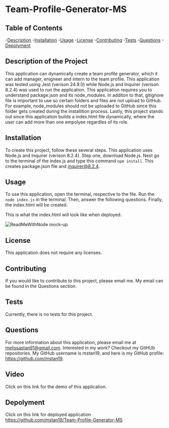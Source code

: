 # Team-Profile-Generator-MS

## Table of Contents
-[Description](#description) 
-[Installation](#installation) 
-[Usage](#usage)
-[License](#license)
-[Contributing](#contributing) 
-[Tests](#tests) 
-[Questions](#questions) 
-[Depolyment](#depolyment)

## Description of the Project
This application can dynamically create a team profile generator, which it can add manager, enigneer and intern to the team profile. This application was tested using Jest (verison 24.9.0) while Node.js and Inquirer (verison 8.2.4) was used to run the application. This application requires you to understand package.json and its node_modules. In additon to that, gitignore file is important to use so certain folders and files are not upload to GitHub. For example, node_modules should not be uploaded to GitHub since this folder gets created during the installition process. Lastly, this project stands out since this application builds a index.html file dynamically, where the user can add more than one empolyee regardles of its role.


## Installation
To create this project, follow these several steps. This application uses Node.js and Inquirer (verison 8.2.4). Step one, download Node.js. Next go to the terminal of the index.js and type this command ```npm install```. This creates package.json file and inquirer@8.2.4. 


## Usage
To use this application, open the terminal, respective to the file. Run the ```node index.js``` in the terminal. Then, answer the following questions. Finally, the index.html will be created. 

This is what the index.html will look like when deployed.

![ReadMeWithNode mock-up](../images/team-profile-mockup.png)

## License
This application does not require any licenses.

## Contributing
If you would like to contribute to this project, please email me. My email can be found in the Questions section.

## Tests
Currently, there is no tests for this project.

## Questions

For more information about this application, please email me at melissastan91@gmail.com. Interested in my work? Checkout my GitHUb repositories. My GitHub username is mstan19, and here is my GitHub profile: https://github.com/mstan19.

## Video
Click on this link for the demo of this application.


## Depolyment
Click on this link for deployed application
https://github.com/mstan19/Team-Profile-Generator-MS
